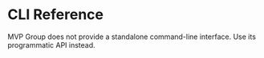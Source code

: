 # CLI Reference

MVP Group does not provide a standalone command-line interface. Use its programmatic API instead.
